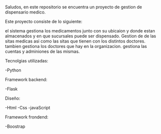 Saludos, en este repositorio se encuentra un proyecto de gestion de dispensario medico.

Este proyecto consiste de lo siguiente:

el sistema gestiona los medicamentos junto con su ubicaion y donde estan almacenados y en que sucursales puede ser dispensado.
Gestion de de las sitas medicas asi como las sitas que tienen con los distintos doctores.
tambien gestiona los doctores que hay en la organizacion.
gestiona las cuentas y adminiones de las mismas. 

Tecnolgias utilizadas:

-Python

Framework backend:

-Flask

Diseño:

-Html
-Css
-javaScript

Framework frondend:

-Boostrap
